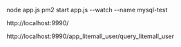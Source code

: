 node app.js
pm2 start app.js --watch --name mysql-test


http://localhost:9990/

http://localhost:9990/app_litemall_user/query_litemall_user